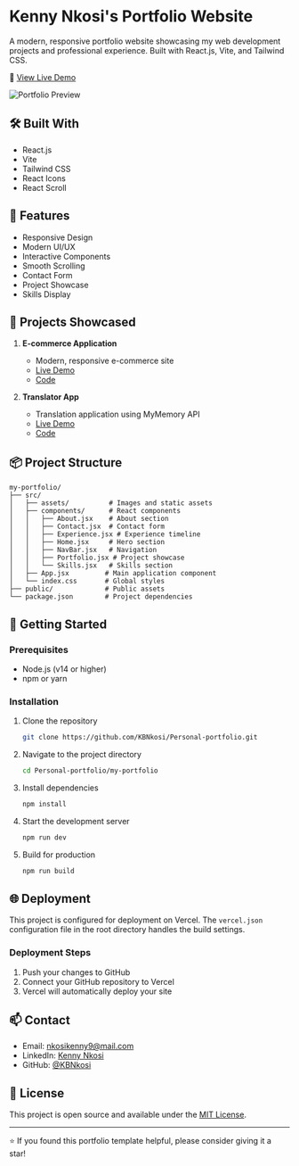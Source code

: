 # Kenny Nkosi's Portfolio Website

A modern, responsive portfolio website showcasing my web development projects and professional experience. Built with React.js, Vite, and Tailwind CSS.

🚀 [View Live Demo](https://kenny-nkosi-portfolio.vercel.app)

![Portfolio Preview](./my-portfolio/src/assets/portfolio/ecommerce.jpg)

## 🛠️ Built With

- React.js
- Vite
- Tailwind CSS
- React Icons
- React Scroll

## 📱 Features

- Responsive Design
- Modern UI/UX
- Interactive Components
- Smooth Scrolling
- Contact Form
- Project Showcase
- Skills Display

## 🚀 Projects Showcased

1. **E-commerce Application**
   - Modern, responsive e-commerce site
   - [Live Demo](https://e-commerce-application-rust.vercel.app/)
   - [Code](https://github.com/KBNkosi/E-commerce-Application.git)

2. **Translator App**
   - Translation application using MyMemory API
   - [Live Demo](https://kbnkosi.github.io/Translator-App/)
   - [Code](https://github.com/KBNkosi/Translator-App.git)

## 📦 Project Structure

```
my-portfolio/
├── src/
│   ├── assets/          # Images and static assets
│   ├── components/      # React components
│   │   ├── About.jsx    # About section
│   │   ├── Contact.jsx  # Contact form
│   │   ├── Experience.jsx # Experience timeline
│   │   ├── Home.jsx     # Hero section
│   │   ├── NavBar.jsx   # Navigation
│   │   ├── Portfolio.jsx # Project showcase
│   │   └── Skills.jsx   # Skills section
│   ├── App.jsx         # Main application component
│   └── index.css       # Global styles
├── public/             # Public assets
└── package.json        # Project dependencies
```

## 🚀 Getting Started

### Prerequisites

- Node.js (v14 or higher)
- npm or yarn

### Installation

1. Clone the repository
   ```bash
   git clone https://github.com/KBNkosi/Personal-portfolio.git
   ```

2. Navigate to the project directory
   ```bash
   cd Personal-portfolio/my-portfolio
   ```

3. Install dependencies
   ```bash
   npm install
   ```

4. Start the development server
   ```bash
   npm run dev
   ```

5. Build for production
   ```bash
   npm run build
   ```

## 🌐 Deployment

This project is configured for deployment on Vercel. The `vercel.json` configuration file in the root directory handles the build settings.

### Deployment Steps

1. Push your changes to GitHub
2. Connect your GitHub repository to Vercel
3. Vercel will automatically deploy your site

## 📫 Contact

- Email: [nkosikenny9@mail.com](mailto:nkosikenny9@mail.com)
- LinkedIn: [Kenny Nkosi](https://linkedin.com/in/kenny-nkosi)
- GitHub: [@KBNkosi](https://github.com/KBNkosi)

## 📄 License

This project is open source and available under the [MIT License](LICENSE).

---

⭐ If you found this portfolio template helpful, please consider giving it a star!
